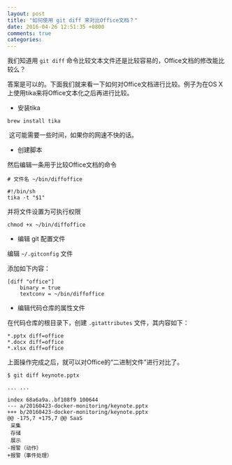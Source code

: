 ```yaml
---
layout: post
title: "如何使用 git diff 来对比Office文档？"
date: 2016-04-26 12:51:35 +0800
comments: true
categories: 
---
```


我们知道用 `git diff` 命令比较文本文件还是比较容易的，Office文档的修改能比较么？

答案是可以的。下面我们就来看一下如何对Office文档进行比较。例子为在OS X上使用tika来将Office文本化之后再进行比较。


- 安装tika

```
brew install tika
```
​
这可能需要一些时间，如果你的网速不快的话。

- 创建脚本

然后编辑一条用于比较Office文档的命令

```
# 文件名 ~/bin/diffoffice

#!/bin/sh
tika -t "$1"
```

并将文件设置为可执行权限

```
chmod +x ~/bin/diffoffice
```

- 编辑 git 配置文件

编辑 `~/.gitconfig` 文件

添加如下内容：


```
[diff "office"]
	binary = true
	textconv = ~/bin/diffoffice
```


- 编辑代码仓库的属性文件

在代码仓库的根目录下，创建 `.gitattributes` 文件，其内容如下：

```
*.pptx diff=office
*.docx diff=office
*.xlsx diff=office
```


上面操作完成之后，就可以对Office的“二进制文件”进行对比了。



```
$ git diff keynote.pptx

... ...

index 68a6a9a..bf108f9 100644
--- a/20160423-docker-monitoring/keynote.pptx
+++ b/20160423-docker-monitoring/keynote.pptx
@@ -175,7 +175,7 @@ SaaS
 采集
 存储
 展示
-报警（动作）
+报警（事件处理）
 
```

